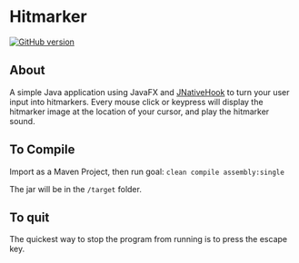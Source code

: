 # Hitmarker
[![GitHub version](https://badge.fury.io/gh/boennemann%2Fbadges.svg)](http://badge.fury.io/gh/boennemann%2Fbadges)

## About
A simple Java application using JavaFX and [JNativeHook](https://github.com/kwhat/jnativehook "JNativeHook repo") to turn your user input into hitmarkers. Every mouse click or keypress will display the hitmarker image at the location of your cursor, and play the hitmarker sound.

## To Compile
Import as a Maven Project, then run goal: 
`clean compile assembly:single`

The jar will be in the `/target` folder.

## To quit
The quickest way to stop the program from running is to press the escape key.
